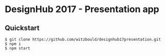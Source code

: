 # DesignHub 2017 - Presentation app

## Quickstart

```
$ git clone https://github.com/witzbould/designhub17presentation.git
$ npm i
$ npm start
```
